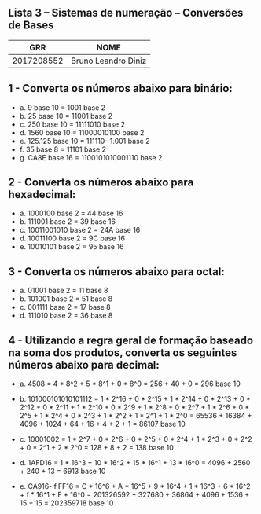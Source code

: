 ## Lista 3 – Sistemas de numeração – Conversões de Bases

| GRR | NOME |
| ------ | ------ |
| 2017208552 | Bruno Leandro Diniz |

## 1 - Converta os números abaixo para binário:
- a. 9 base 10 = 1001 base 2
- b. 25 base 10 = 11001 base 2
- c. 250 base 10 = 11111010 base 2
- d. 1560 base 10 = 11000010100 base 2
- e. 125.125 base 10 = 111110- 1.001 base 2
- f. 35 base 8 = 11101 base 2
- g. CA8E base 16 = 1100101010001110 base 2

## 2 - Converta os números abaixo para hexadecimal:
- a. 1000100 base 2 = 44 base 16
- b. 111001 base 2 = 39 base 16
- c. 10011001010 base 2 = 24A base 16
- d. 10011100 base 2 = 9C base 16
- e. 10010101 base 2 = 95 base 16

## 3 - Converta os números abaixo para octal:
- a. 01001 base 2 = 11 base 8
- b. 101001 base 2 = 51 base 8
- c. 001111 base 2 = 17 base 8
- d. 111010 base 2 = 36 base 8

## 4 - Utilizando a regra geral de formação baseado na soma dos produtos, converta os seguintes números abaixo para decimal:
- a. 4508 = 4 * 8^2 + 5 * 8^1 + 0 * 8^0 = 256 + 40 + 0
    = 296 base 10

- b. 101000101010101112 = 1 * 2^16 + 0 * 2^15 + 1 * 2^14 + 0 * 2^13 + 0 * 2^12 + 0 * 2^11 + 1 * 2^10 + 0 * 2^9 + 1 * 2^8 + 0 * 2^7 + 1 * 2^6 + 0 * 2^5 + 1 * 2^4 + 0 * 2^3 + 1 * 2^2 + 1 * 2^1 + 1 * 2^0
    = 65536 + 16384 + 4096 + 1024 + 64 + 16 + 4 + 2 + 1
    = 86107 base 10

- c. 10001002 = 1 * 2^7 + 0 * 2^6 + 0 * 2^5 + 0 * 2^4 + 1 * 2^3 + 0 * 2^2 + 0 * 2^1 + 2 * 2^0
    = 128 + 8 + 2
    = 138 base 10

- d. 1AFD16 = 1 * 16^3 + 10 * 16^2 + 15 * 16^1 + 13 * 16^0
    = 4096 + 2560 + 240 + 13
    = 6913 base 10

- e. CA916- f.FF16 = C * 16^6 + A * 16^5 + 9 * 16^4 + 1 * 16^3 + 6 * 16^2 + f * 16^1 + F * 16^0
    = 201326592 + 327680 + 36864 + 4096 + 1536 + 15 + 15
    = 202359718 base 10